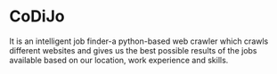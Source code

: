 # CoDiJo
It is an intelligent job finder-a python-based web crawler which crawls different websites and gives us the best possible results of the jobs available based on our location, work experience and skills.
